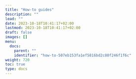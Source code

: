 ```yaml
---
title: "How-to guides"
description: ""
lead: ""
date: 2023-10-18T10:41:17+02:00
lastmod: 2023-10-18T10:41:17+02:00
draft: false
images: []
menu:
  docs:
    parent: ""
    identifier: "how-to-507eb153fa1ef5816bd2c80f246f1f6c"
weight: 720
toc: true
type: docs
---
```

